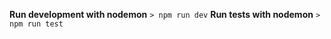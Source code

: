 **Run development with nodemon**
```> npm run dev```
**Run tests with nodemon**
```> npm run test```
